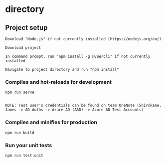 # directory

## Project setup
```
Download "Node.js" if not currently installed (https://nodejs.org/en/)

Download project

In command prompt, run "npm install -g @vue/cli" if not currently installed

Navigate to project directory and run "npm install"
```

### Compiles and hot-reloads for development
```
npm run serve


NOTE: Test user's credentials can be found on team OneNote (Shirokane, James -> AD Auths -> Azure AD (AAD) -> Azure AD Test Accounts)
```

### Compiles and minifies for production
```
npm run build
```

### Run your unit tests
```
npm run test:unit
```
